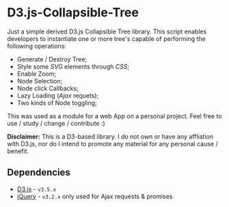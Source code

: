 # D3.js-Collapsible-Tree
Just a simple derived D3.js Collapsible Tree library. This script enables developers to instantiate one or more tree's capable of performing the following operations:
* Generate / Destroy Tree;
* Style some *SVG* elements through *CSS*;
* Enable Zoom;
* Node Selection;
* Node click Callbacks;
* Lazy Loading (*Ajax* requets);
* Two kinds of Node toggling;


This was used as a module for a web App on a personal project. Feel free to use / study / change / contribute :)

**Disclaimer:** This is a D3-based library. I do not own or have any affliation with D3.js, nor do I intend to promote any material for any personal cause / benefit.

## Dependencies

* [D3.js](https://github.com/d3/d3/releases/tag/v3.5.17) - ```v3.5.x```
* [jQuery](https://jquery.com/download/) - ```v3.2.x``` only used for Ajax requests & promises